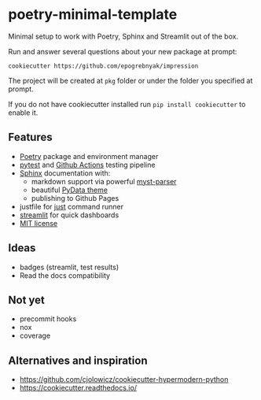 # poetry-minimal-template

Minimal setup to work with Poetry, Sphinx and Streamlit out of the box.
 
Run and answer several questions about your new package at prompt:

```
cookiecutter https://github.com/epogrebnyak/impression
```

The project will be created at `pkg` folder or under the folder you specified at prompt. 

If you do not have cookiecutter installed run ```pip install cookiecutter``` to enable it. 

## Features

 - [Poetry](https://python-poetry.org/) package and environment manager
 - [pytest](https://docs.pytest.org/en/stable/) and [Github Actions](https://docs.github.com/en/free-pro-team@latest/actions) testing pipeline
 - [Sphinx](https://www.sphinx-doc.org/en/master/) documentation with:
   - markdown support via powerful [myst-parser](https://myst-parser.readthedocs.io/en/latest/)
   - beautiful [PyData theme](https://pydata-sphinx-theme.readthedocs.io/en/latest/)
   - publishing to Github Pages
- justfile for [just](https://github.com/casey/just) command runner
- [streamlit](https://docs.streamlit.io/en/stable/) for quick dashboards
- [MIT license](LISENCE)

## Ideas

- badges (streamlit, test results)
- Read the docs compatibility 

## Not yet

 - precommit hooks
 - nox
 - coverage
 
## Alternatives and inspiration

- https://github.com/cjolowicz/cookiecutter-hypermodern-python
- https://cookiecutter.readthedocs.io/
